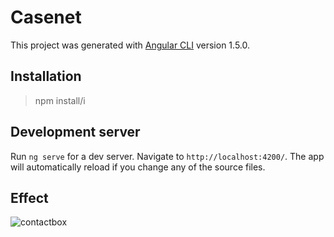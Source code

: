 # Casenet

This project was generated with [Angular CLI](https://github.com/angular/angular-cli) version 1.5.0.

## Installation
> npm install/i

## Development server

Run `ng serve` for a dev server. Navigate to `http://localhost:4200/`. The app will automatically reload if you change any of the source files.

## Effect
![contactbox](https://user-images.githubusercontent.com/19919389/34650096-0db7fc96-f389-11e7-8296-5840be6c9222.gif)


